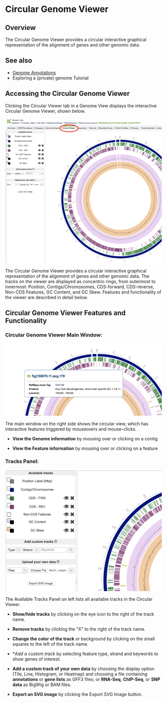 # Circular Genome Viewer

## Overview
The Circular Genome Viewer provides a circular interactive graphical representation of the
alignment of genes and other genomic data.

## See also
  * [Genome Annotations](../organisms_taxon/genome_annotations.html)
  * Exploring a (private) genome Tutorial

## Accessing the Circular Genome Viewer
Clicking the Circular Viewer tab in a Genome View displays the interactive Circular Genome Viewer, shown below. 

![Circular Genome Viewer](../images/circular_viewer.png)

The Circular Genome Viewer provides a circular interactive graphical representation of the alignment of genes and other genomic data. The tracks on the viewer are displayed as concentric rings, from outermost to innermost: Position, Contigs/Chromosomes, CDS-forward, CDS-reverse, Non-CDS Features, GC Content, and GC Skew. Features and functionality of the viewer are described in detail below.

## Circular Genome Viewer Features and Functionality

### Circular Genome Viewer Main Window:

![Circular Genome Viewer Features](../images/circular_viewer_features.png)

The main window on the right side shows the circular view, which has interactive features triggered by mouseovers and mouse-clicks. 

* **View the Genome information** by mousing over or clicking on a contig

* **View the Feature information** by mousing over or clicking on a feature

### Tracks Panel:

![Circular Genome Viewer Tracks](../images/circular_viewer_tracks.png)

The Available Tracks Panel on left lists all available tracks in the Circular Viewer.

* **Show/hide tracks** by clicking on the eye icon to the right of the track name.

* **Remove tracks** by clicking the "X" to the right of the track name.

* **Change the color of the track** or background by clicking on the small squares to the left of the track name.

* **Add a custom track* by selecting feature type, strand and keywords to show genes of interest.

* **Add a custom track of your own data** by choosing the display option (Tile, Line, Histogram, or Heatmap) and choosing a file containing **annotations** or **gene lists** as GFF3 files; or **RNA-Seq**, **ChIP-Seq**, or **SNP data** as BigWig or BAM files.

* **Export an SVG image** by clicking the Export SVG Image button.
